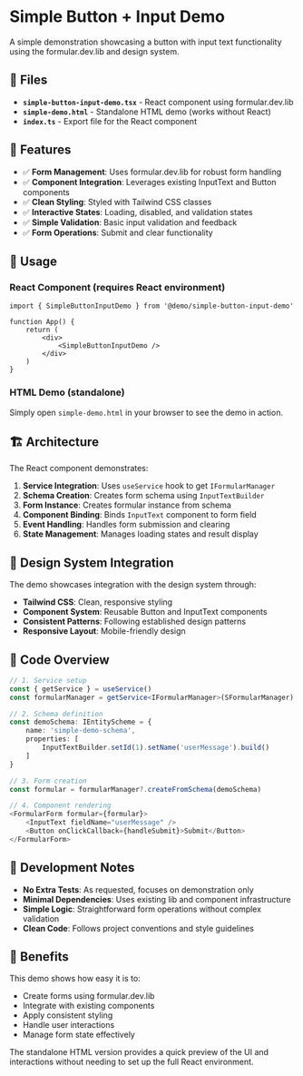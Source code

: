 # Simple Button + Input Demo

A simple demonstration showcasing a button with input text functionality using the formular.dev.lib and design system.

## 📁 Files

- **`simple-button-input-demo.tsx`** - React component using formular.dev.lib
- **`simple-demo.html`** - Standalone HTML demo (works without React)
- **`index.ts`** - Export file for the React component

## 🚀 Features

- ✅ **Form Management**: Uses formular.dev.lib for robust form handling
- ✅ **Component Integration**: Leverages existing InputText and Button components
- ✅ **Clean Styling**: Styled with Tailwind CSS classes
- ✅ **Interactive States**: Loading, disabled, and validation states
- ✅ **Simple Validation**: Basic input validation and feedback
- ✅ **Form Operations**: Submit and clear functionality

## 🎯 Usage

### React Component (requires React environment)

```tsx
import { SimpleButtonInputDemo } from '@demo/simple-button-input-demo'

function App() {
    return (
        <div>
            <SimpleButtonInputDemo />
        </div>
    )
}
```

### HTML Demo (standalone)

Simply open `simple-demo.html` in your browser to see the demo in action.

## 🏗️ Architecture

The React component demonstrates:

1. **Service Integration**: Uses `useService` hook to get `IFormularManager`
2. **Schema Creation**: Creates form schema using `InputTextBuilder`
3. **Form Instance**: Creates formular instance from schema
4. **Component Binding**: Binds `InputText` component to form field
5. **Event Handling**: Handles form submission and clearing
6. **State Management**: Manages loading states and result display

## 🎨 Design System Integration

The demo showcases integration with the design system through:

- **Tailwind CSS**: Clean, responsive styling
- **Component System**: Reusable Button and InputText components
- **Consistent Patterns**: Following established design patterns
- **Responsive Layout**: Mobile-friendly design

## 📝 Code Overview

```typescript
// 1. Service setup
const { getService } = useService()
const formularManager = getService<IFormularManager>(SFormularManager)

// 2. Schema definition
const demoSchema: IEntityScheme = {
    name: 'simple-demo-schema',
    properties: [
        InputTextBuilder.setId(1).setName('userMessage').build()
    ]
}

// 3. Form creation
const formular = formularManager?.createFromSchema(demoSchema)

// 4. Component rendering
<FormularForm formular={formular}>
    <InputText fieldName="userMessage" />
    <Button onClickCallback={handleSubmit}>Submit</Button>
</FormularForm>
```

## 🔧 Development Notes

- **No Extra Tests**: As requested, focuses on demonstration only
- **Minimal Dependencies**: Uses existing lib and component infrastructure
- **Simple Logic**: Straightforward form operations without complex validation
- **Clean Code**: Follows project conventions and style guidelines

## 🌟 Benefits

This demo shows how easy it is to:

- Create forms using formular.dev.lib
- Integrate with existing components
- Apply consistent styling
- Handle user interactions
- Manage form state effectively

The standalone HTML version provides a quick preview of the UI and interactions without needing to set up the full React environment.
